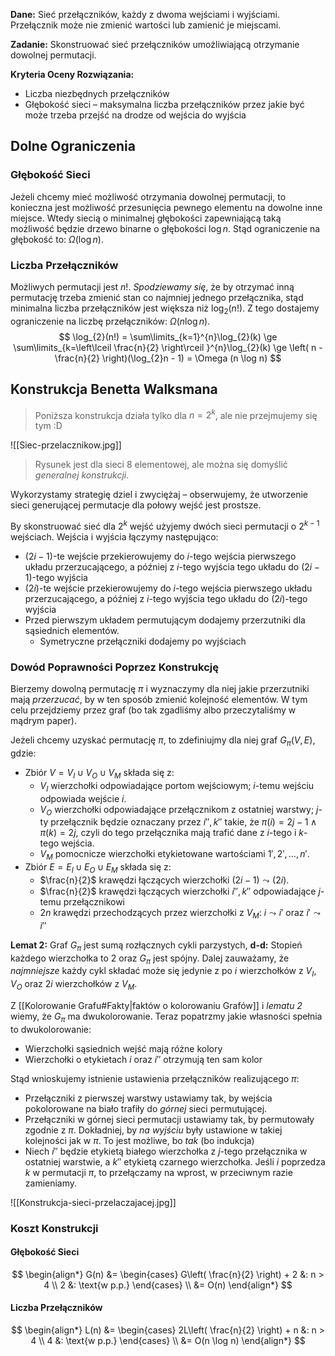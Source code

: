**Dane:**
Sieć przełączników, każdy z dwoma wejściami i wyjściami. Przełącznik może nie zmienić wartości lub zamienić je miejscami.

**Zadanie:**
Skonstruować sieć przełączników umożliwiającą otrzymanie dowolnej permutacji.

**Kryteria Oceny Rozwiązania:**

- Liczba niezbędnych przełączników
- Głębokość sieci – maksymalna liczba przełączników przez jakie być może trzeba przejść na drodze od wejścia do wyjścia

## Dolne Ograniczenia

### Głębokość Sieci

Jeżeli chcemy mieć możliwość otrzymania dowolnej permutacji, to konieczna jest możliwość przesunięcia pewnego elementu na dowolne inne miejsce. Wtedy siecią o minimalnej głębokości zapewniającą taką możliwość będzie drzewo binarne o głębokości $\log n$.
Stąd ograniczenie na głębokość to: $\Omega(\log n)$.

### Liczba Przełączników

Możliwych permutacji jest $n!$.
*Spodziewamy się*, że by otrzymać inną permutację trzeba zmienić stan co najmniej jednego przełącznika, stąd minimalna liczba przełączników jest większa niż $\log_{2}(n!)$.
Z tego dostajemy ograniczenie na liczbę przełączników: $\Omega(n \log n)$.
$$
\log_{2}(n!) = \sum\limits_{k=1}^{n}\log_{2}(k) \ge \sum\limits_{k=\left\lceil  \frac{n}{2}  \right\rceil }^{n}\log_{2}(k) \ge \left( n - \frac{n}{2} \right)(\log_{2}n - 1) = \Omega (n \log n)
$$

## Konstrukcja Benetta Walksmana

> Poniższa konstrukcja działa tylko dla $n = 2^{k}$, ale nie przejmujemy się tym :D

![[Siec-przelacznikow.jpg]]
> Rysunek jest dla sieci $8$ elementowej, ale można się domyślić *generalnej konstrukcji*.

Wykorzystamy strategię dziel i zwyciężaj – obserwujemy, że utworzenie sieci generującej permutacje dla połowy wejść jest prostsze.

By skonstruować sieć dla $2^{k}$ wejść użyjemy dwóch sieci permutacji o $2^{k-1}$ wejściach. Wejścia i wyjścia łączymy następująco:

- $(2i-1)$-te wejście przekierowujemy do $i$-tego wejścia pierwszego układu przerzucającego, a później z $i$-tego wyjścia tego układu do $(2i-1)$-tego wyjścia
- $(2i)$-te wejście przekierowujemy do $i$-tego wejścia pierwszego układu przerzucającego, a później z $i$-tego wyjścia tego układu do $(2i)$-tego wyjścia
- Przed pierwszym układem permutującym dodajemy przerzutniki dla sąsiednich elementów.
	- Symetryczne przełączniki dodajemy po wyjściach

### Dowód Poprawności Poprzez Konstrukcję

Bierzemy dowolną permutację $\pi$ i wyznaczymy dla niej jakie przerzutniki mają *przerzucać*, by w ten sposób zmienić kolejność elementów. W tym celu przejdziemy przez graf (bo tak zgadliśmy albo przeczytaliśmy w mądrym paper).

Jeżeli chcemy uzyskać permutację $\pi$, to zdefiniujmy dla niej graf $G_{\pi}(V,E)$, gdzie:

- Zbiór $V = V_{I} \cup V_{O} \cup V_{M}$ składa się z:
	- $V_{I}$ wierzchołki odpowiadające portom wejściowym; $i$-temu wejściu odpowiada wejście $i$.
	- $V_{O}$ wierzchołki odpowiadające przełącznikom z ostatniej warstwy; $j$-ty przełącznik będzie oznaczany przez $i'',k''$ takie, że $\pi(i) = 2j-1\land \pi(k) = 2j$, czyli do tego przełącznika mają trafić dane z $i$-tego i $k$-tego wejścia.
	- $V_{M}$ pomocnicze wierzchołki etykietowane wartościami $1',2',\dots,n'$.
- Zbiór $E = E_{I} \cup E_{O} \cup E_{M}$ składa się z:
	- $\frac{n}{2}$ krawędzi łączących wierzchołki $(2i-1)\leadsto (2i)$.
	- $\frac{n}{2}$ krawędzi łączących wierzchołki $i'',k''$ odpowiadające $j$-temu przełącznikowi
	- $2n$ krawędzi przechodzących przez wierzchołki z $V_{M}$: $i\leadsto i'$ oraz $i'\leadsto i''$

**Lemat 2:**
Graf $G_{\pi}$ jest sumą rozłącznych cykli parzystych,
**d-d:**
Stopień każdego wierzchołka to $2$ oraz $G_{\pi}$ jest spójny. Dalej zauważamy, że *najmniejsze* każdy cykl składać może się jedynie z po $i$ wierzchołków z $V_{I},V_{O}$ oraz $2i$ wierzchołków z $V_{M}$.

Z [[Kolorowanie Grafu#Fakty|faktów o kolorowaniu Grafów]] i *lematu 2* wiemy, że $G_{\pi}$ ma dwukolorowanie. Teraz popatrzmy jakie własności spełnia to dwukolorowanie:

- Wierzchołki sąsiednich wejść mają różne kolory
- Wierzchołki o etykietach $i$ oraz $i''$ otrzymują ten sam kolor

Stąd wnioskujemy istnienie ustawienia przełączników realizującego $\pi$:

- Przełączniki z pierwszej warstwy ustawiamy tak, by wejścia pokolorowane na biało trafiły do *górnej* sieci permutującej.
- Przełączniki w górnej sieci permutacji ustawiamy tak, by permutowały zgodnie z $\pi$. Dokładniej, by *na wyjściu* były ustawione w takiej kolejności jak w $\pi$. To jest możliwe, bo *tak* (bo indukcja)
- Niech $i''$ będzie etykietą białego wierzchołka z $j$-tego przełącznika w ostatniej warstwie, a $k''$ etykietą czarnego wierzchołka. Jeśli $i$ poprzedza $k$ w permutacji $\pi$, to przełączamy na wprost, w przeciwnym razie zamieniamy.

![[Konstrukcja-sieci-przelaczajacej.jpg]]

### Koszt Konstrukcji

#### Głębokość Sieci

$$
\begin{align*}
G(n) &= \begin{cases}
G\left( \frac{n}{2} \right) + 2 &: n > 4 \\
2 &: \text{w p.p.}
\end{cases} \\
&= O(n)
\end{align*}
$$

#### Liczba Przełączników

$$
\begin{align*}
L(n) &= \begin{cases}
2L\left( \frac{n}{2} \right) + n &: n > 4 \\
4 &: \text{w p.p.}
\end{cases} \\
&= O(n \log n)
\end{align*}
$$
